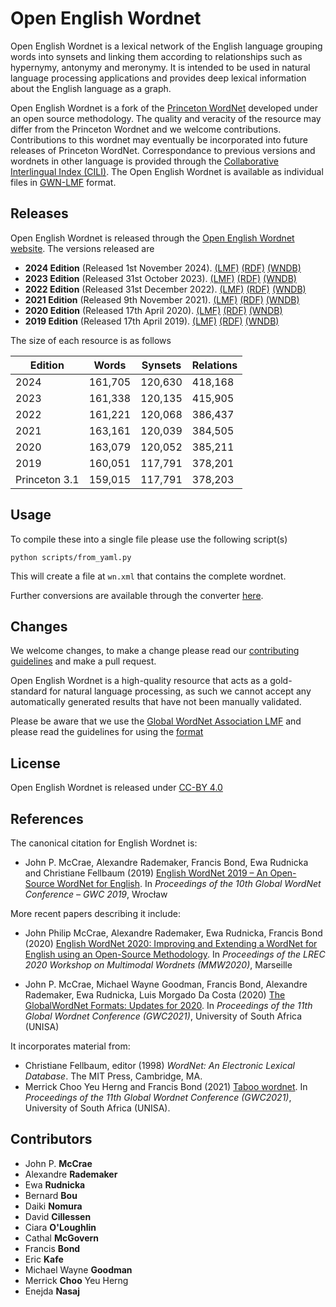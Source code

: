 # Open English Wordnet

Open English Wordnet is a lexical network of the English language grouping words into synsets and linking them according
to relationships such as hypernymy, antonymy and meronymy. It is intended to be used in natural language processing 
applications and provides deep lexical information about the English language as a graph.

Open English Wordnet is a fork of the [Princeton WordNet](https://wordnet.princeton.edu/) developed under
an open source methodology. The quality and veracity of the resource may differ from the Princeton 
Wordnet and we welcome contributions. Contributions to this wordnet may eventually be incorporated into
future releases of Princeton WordNet. Correspondance to previous versions and wordnets in other language is provided
through the [Collaborative Interlingual Index (CILI)](https://github.com/globalwordnet/cili). The Open English Wordnet is available as individual files in [GWN-LMF](http://globalwordnet.github.io/schemas/) format.

## Releases

Open English Wordnet is released through the [Open English Wordnet website](https://en-word.net/). The versions released are

* **2024 Edition** (Released 1st November 2024). [(LMF)](https://en-word.net/static/english-wordnet-2024.xml.gz)
[(RDF)](https://en-word.net/static/english-wordnet-2024.ttl.gz)
[(WNDB)](https://en-word.net/static/english-wordnet-2024.zip)
* **2023 Edition** (Released 31st October 2023). [(LMF)](https://en-word.net/static/english-wordnet-2023.xml.gz)
[(RDF)](https://en-word.net/static/english-wordnet-2023.ttl.gz)
[(WNDB)](https://en-word.net/static/english-wordnet-2023.zip)
* **2022 Edition** (Released 31st December 2022). [(LMF)](https://en-word.net/static/english-wordnet-2022.xml.gz)
[(RDF)](https://en-word.net/static/english-wordnet-2022.ttl.gz)
[(WNDB)](https://en-word.net/static/english-wordnet-2022.zip)
* **2021 Edition** (Released 9th November 2021). [(LMF)](https://en-word.net/static/english-wordnet-2021.xml.gz)
[(RDF)](https://en-word.net/static/english-wordnet-2021.ttl.gz)
[(WNDB)](https://en-word.net/static/english-wordnet-2021.zip)
* **2020 Edition** (Released 17th April 2020). [(LMF)](https://en-word.net/static/english-wordnet-2020.xml.gz)
[(RDF)](https://en-word.net/static/english-wordnet-2020.ttl.gz)
[(WNDB)](https://en-word.net/static/english-wordnet-2020.zip)
* **2019 Edition** (Released 17th April 2019). [(LMF)](https://en-word.net/static/english-wordnet-2019.xml.gz)
[(RDF)](https://en-word.net/static/english-wordnet-2019.ttl.gz)
[(WNDB)](https://en-word.net/static/english-wordnet-2019.zip)

The size of each resource is as follows

| Edition | Words   | Synsets | Relations |
|---------|---------|---------|-----------|
| 2024    | 161,705 | 120,630 | 418,168   |
| 2023    | 161,338 | 120,135 | 415,905   |
| 2022    | 161,221 | 120,068 | 386,437   |
| 2021    | 163,161 | 120,039 | 384,505   |
| 2020    | 163,079 | 120,052 | 385,211   |
| 2019    | 160,051 | 117,791 | 378,201   |
| Princeton 3.1 | 159,015 | 117,791 | 378,203 | 

## Usage

To compile these into a single file please use the following script(s)

    python scripts/from_yaml.py

This will create a file at `wn.xml` that contains the complete wordnet.

Further conversions are available through the converter [here](http://server1.nlp.insight-centre.org/gwn-converter/).

## Changes

We welcome changes, to make a change please read our [contributing guidelines](CONTRIBUTING.md) 
and make a pull request.

Open English Wordnet is a high-quality resource that acts as a gold-standard for natural language processing,
as such we cannot accept any automatically generated results that have not been manually validated.

Please be aware that we use the [Global WordNet Association LMF](https://globalwordnet.github.io/schemas/) and please read the guidelines for using the [format](FORMAT.md)

## License

Open English Wordnet is released under [CC-BY 4.0](LICENSE.md)

## References

The canonical citation for English Wordnet is:

* John P. McCrae, Alexandre Rademaker, Francis Bond, Ewa Rudnicka and Christiane Fellbaum (2019) [English WordNet 2019 – An Open-Source WordNet for English](https://aclanthology.org/2019.gwc-1.31/). In *Proceedings of the 10th Global WordNet Conference – GWC 2019*, Wrocław

More recent papers describing it include:

* John Philip McCrae, Alexandre Rademaker, Ewa Rudnicka, Francis Bond (2020)
[English WordNet 2020: Improving and Extending a WordNet for English using an Open-Source Methodology](https://aclanthology.org/2020.mmw-1.3/). In *Proceedings of the LREC 2020 Workshop on Multimodal Wordnets (MMW2020)*, Marseille

* John P. McCrae, Michael Wayne Goodman, Francis Bond, Alexandre Rademaker, Ewa Rudnicka, Luis Morgado Da Costa (2020) [The GlobalWordNet Formats: Updates for 2020](https://aclanthology.org/2021.gwc-1.11/). In *Proceedings of the 11th Global Wordnet Conference (GWC2021)*, University of South Africa (UNISA)

It incorporates material from:

* Christiane Fellbaum, editor (1998) *WordNet: An Electronic Lexical Database*. The MIT Press, Cambridge, MA.
* Merrick Choo Yeu Herng and Francis Bond (2021) [Taboo wordnet](https://aclanthology.org/2021.gwc-1.5/). In *Proceedings of the 11th Global Wordnet Conference (GWC2021)*, University of South Africa (UNISA).


## Contributors

* John P. **McCrae**
* Alexandre **Rademaker**
* Ewa **Rudnicka**
* Bernard **Bou**
* Daiki **Nomura**
* David **Cillessen**
* Ciara **O'Loughlin**
* Cathal **McGovern**
* Francis **Bond**
* Eric **Kafe**
* Michael Wayne **Goodman**
* Merrick **Choo** Yeu Herng
* Enejda **Nasaj**
